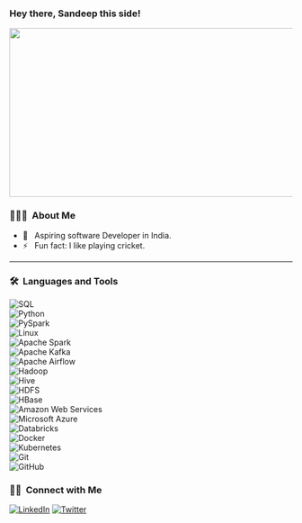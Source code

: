 ### Hey there, Sandeep this side!
<div align="center">
  <img src="https://media.giphy.com/media/dWesBcTLavkZuG35MI/giphy.gif" width="600" height="300"/>
</div>


### 👨🏻‍💻 &nbsp;About Me

- 🤔 &nbsp; Aspiring software Developer in India.
- ⚡️ &nbsp; Fun fact: I like playing cricket.

---

### 🛠 &nbsp;Languages and Tools

![SQL](https://img.shields.io/badge/-SQL-333333?style=flat&logo=sqlite)  
![Python](https://img.shields.io/badge/-Python-333333?style=flat&logo=python)  
![PySpark](https://img.shields.io/badge/-PySpark-333333?style=flat&logo=apachespark)  
![Linux](https://img.shields.io/badge/-Linux-333333?style=flat&logo=linux)  
![Apache Spark](https://img.shields.io/badge/-Apache%20Spark-333333?style=flat&logo=apachespark)  
![Apache Kafka](https://img.shields.io/badge/-Apache%20Kafka-333333?style=flat&logo=apachekafka)  
![Apache Airflow](https://img.shields.io/badge/-Apache%20Airflow-333333?style=flat&logo=apacheairflow)  
![Hadoop](https://img.shields.io/badge/-Hadoop-333333?style=flat&logo=apachehadoop)  
![Hive](https://img.shields.io/badge/-Hive-333333?style=flat&logo=apachehive)  
![HDFS](https://img.shields.io/badge/-HDFS-333333?style=flat&logo=apachehadoop)  
![HBase](https://img.shields.io/badge/-HBase-333333?style=flat&logo=apachehadoop)  
![Amazon Web Services](https://img.shields.io/badge/-AWS-333333?style=flat&logo=amazonaws)  
![Microsoft Azure](https://img.shields.io/badge/-Microsoft%20Azure-333333?style=flat&logo=microsoftazure)  
![Databricks](https://img.shields.io/badge/-Databricks-333333?style=flat&logo=databricks)  
![Docker](https://img.shields.io/badge/-Docker-333333?style=flat&logo=docker)  
![Kubernetes](https://img.shields.io/badge/-Kubernetes-333333?style=flat&logo=kubernetes)  
![Git](https://img.shields.io/badge/-Git-333333?style=flat&logo=git)  
![GitHub](https://img.shields.io/badge/-GitHub-333333?style=flat&logo=github)  


 


### 🤝🏻 &nbsp;Connect with Me 

<p align="center">

<a href="https://www.linkedin.com/in/korikana-sandeep/"><img alt="LinkedIn" src="https://img.shields.io/badge/LinkedIn-blue?style=for-the-badge&logo=linkedin&logoColor=white"></a>
<a href="#"><img alt="Twitter" src="https://img.shields.io/badge/Twitter-blue?style=for-the-badge&logo=twitter&logoColor=white" alt="Twitter Badge"></a>
</p>


<!--
**korikana037/korikana037** is a ✨ _special_ ✨ repository because its `README.md` (this file) appears on your GitHub profile.

Here are some ideas to get you started:

- 🔭 I’m currently working on ...
- 🌱 I’m currently learning ...
- 👯 I’m looking to collaborate on ...
- 🤔 I’m looking for help with ...
- 💬 Ask me about ...
- 📫 How to reach me: ...
- 😄 Pronouns: ...
- ⚡ Fun fact: ...
-->
